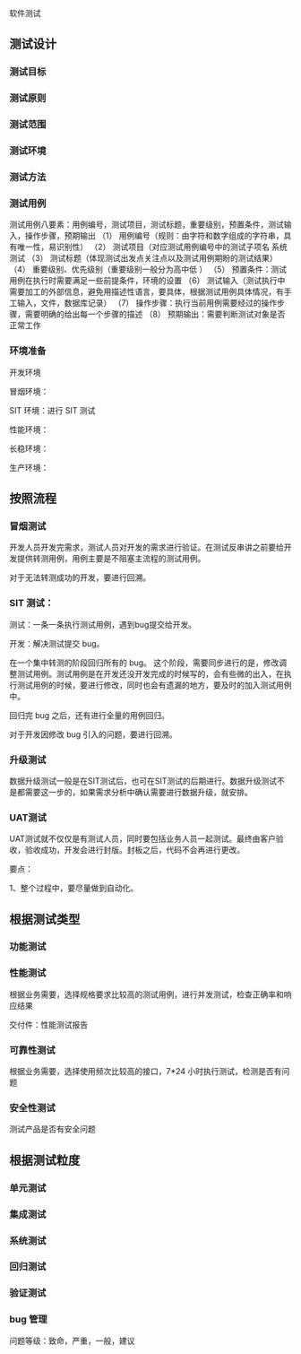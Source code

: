 





软件测试





## 测试设计

### 测试目标

### 测试原则

### 测试范围

### 测试环境

### 测试方法



### 测试用例

测试用例八要素：用例编号，测试项目，测试标题，重要级别，预置条件，测试输入，操作步骤，预期输出
（1） 用例编号（规则：由字符和数字组成的字符串，具有唯一性，易识别性）
（2） 测试项目（对应测试用例编号中的测试子项名 系统测试
（3） 测试标题（体现测试出发点关注点以及测试用例期盼的测试结果）
（4） 重要级别、优先级别（重要级别一般分为高中低 ）
（5） 预置条件：测试用例在执行时需要满足一些前提条件，环境的设置
（6） 测试输入（测试执行中需要加工的外部信息，避免用描述性语言，要具体，根据测试用例具体情况，有手工输入，文件，数据库记录）
（7） 操作步骤：执行当前用例需要经过的操作步骤，需要明确的给出每一个步骤的描述
（8） 预期输出：需要判断测试对象是否正常工作

### 环境准备

开发环境

冒烟环境：

SIT 环境：进行 SIT 测试

性能环境：

长稳环境：

生产环境：



## 按照流程

### 冒烟测试

开发人员开发完需求，测试人员对开发的需求进行验证。在测试反串讲之前要给开发提供转测用例，用例主要是不阻塞主流程的测试用例。

对于无法转测成功的开发，要进行回溯。

### SIT 测试：

测试：一条一条执行测试用例，遇到bug提交给开发。

开发：解决测试提交 bug。

在一个集中转测的阶段回归所有的 bug。
这个阶段，需要同步进行的是，修改调整测试用例。测试用例是在开发还没开发完成的时候写的，会有些微的出入，在执行测试用例的时候，要进行修改，同时也会有遗漏的地方，要及时的加入测试用例中。

回归完 bug 之后，还有进行全量的用例回归。

对于开发因修改 bug 引入的问题，要进行回溯。

### 升级测试

数据升级测试一般是在SIT测试后，也可在SIT测试的后期进行。数据升级测试不是都需要这一步的，如果需求分析中确认需要进行数据升级，就安排。

### UAT测试

UAT测试就不仅仅是有测试人员，同时要包括业务人员一起测试。最终由客户验收，验收成功，开发会进行封版。封板之后，代码不会再进行更改。



要点：

1、整个过程中，要尽量做到自动化。





## 根据测试类型

### 功能测试



### 性能测试

根据业务需要，选择规格要求比较高的测试用例，进行并发测试，检查正确率和响应结果

交付件：性能测试报告

### 可靠性测试

根据业务需要，选择使用频次比较高的接口，7*24 小时执行测试，检测是否有问题

### 安全性测试

测试产品是否有安全问题



## 根据测试粒度

### 单元测试

### 集成测试

### 系统测试

### 回归测试

### 验证测试





### bug 管理



问题等级：致命，严重，一般，建议



